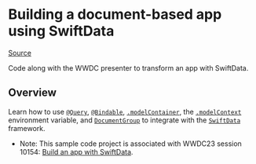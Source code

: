 # Building a document-based app using SwiftData

[Source](https://developer.apple.com/documentation/swiftui/building-a-document-based-app-using-swiftdata)

Code along with the WWDC presenter to transform an app with SwiftData.

## Overview

Learn how to use [`@Query`](https://developer.apple.com/documentation/swiftdata/query), [`@Bindable`](https://developer.apple.com/documentation/swiftui/bindable), [`.modelContainer`](<https://developer.apple.com/documentation/SwiftUI/View/modelContainer(_:)>), the [`.modelContext`](https://developer.apple.com/documentation/SwiftUI/EnvironmentValues/modelContext) environment variable, and [`DocumentGroup`](https://developer.apple.com/documentation/swiftui/documentgroup) to integrate with the [`SwiftData`](https://developer.apple.com/documentation/swiftdata) framework.

- Note: This sample code project is associated with WWDC23 session 10154: [Build an app with SwiftData](https://developer.apple.com/wwdc23/10154/).
